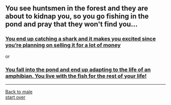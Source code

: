 ## You see huntsmen in the forest and they are about to kidnap you, so you go fishing in the pond and pray that they won't find you...  
### [You end up catching a shark and it makes you excited since you’re planning on selling it for a lot of money](shark.md)  
or  
### [You fall into the pond and end up adapting to the life of an amphibian. You live with the fish for the rest of your life!](death.md)
---
[Back to male](male.md)  
[start over](start.md)

